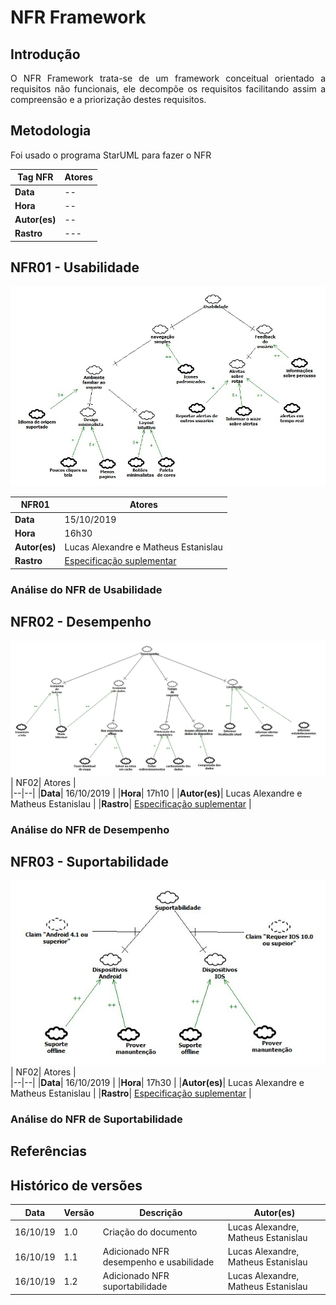 # NFR Framework

## Introdução 

<p align="justify">
O NFR Framework trata-se de um framework conceitual orientado a requisitos não funcionais, ele decompõe os requisitos facilitando assim a compreensão e a priorização destes requisitos.


## Metodologia

Foi usado o programa StarUML para fazer o NFR

| Tag NFR | Atores |  
|--|--|
|**Data**| -- |
|**Hora**| -- |
|**Autor(es)**| -- |
|**Rastro**| --- |

## NFR01 - Usabilidade
[![Usabilidade](img/NFR-USABILIDADE-REQUISITOS.jpg)](NFR-USABILIDADE-REQUISITOS.jpg)


| NFR01 | Atores |  
|--|--|
|**Data**| 15/10/2019 |
|**Hora**| 16h30 |
|**Autor(es)**| Lucas Alexandre e Matheus Estanislau |
|**Rastro**| [Especificação suplementar](../EspSuplementar/#4-usabilidades)|

### Análise do NFR de Usabilidade

## NFR02 - Desempenho

[![Usabilidade](img/NFR-DESEMPENHO-REQUISITOS.jpg)](NFR-DESEMPENHO-REQUISITOS.jpg)
| NF02| Atores |  
|--|--|
|**Data**| 16/10/2019 |
|**Hora**| 17h10 |
|**Autor(es)**| Lucas Alexandre e Matheus Estanislau |
|**Rastro**| [Especificação suplementar](../EspSuplementar/#7-desempenho) |

### Análise do NFR de Desempenho

## NFR03 - Suportabilidade

[![Suportabilidade](img/NFR-SUPORTABILIDADEV1-REQUISITOS.jpg)](NFR-SUPORTABILIDADEV1-REQUISITOS.jpg)
| NF02| Atores |  
|--|--|
|**Data**| 16/10/2019 |
|**Hora**| 17h30 |
|**Autor(es)**| Lucas Alexandre e Matheus Estanislau |
|**Rastro**| [Especificação suplementar](../EspSuplementar/#6-suportabilidade) |

### Análise do NFR de Suportabilidade


## Referências


## Histórico de versões

|Data|Versão|Descrição|Autor(es)|
|----|------|---------|---------|
|16/10/19|1.0|Criação do documento|Lucas Alexandre, Matheus Estanislau|
|16/10/19|1.1| Adicionado NFR desempenho e usabilidade| Lucas Alexandre, Matheus Estanislau
|16/10/19|1.2| Adicionado NFR suportabilidade| Lucas Alexandre, Matheus Estanislau
